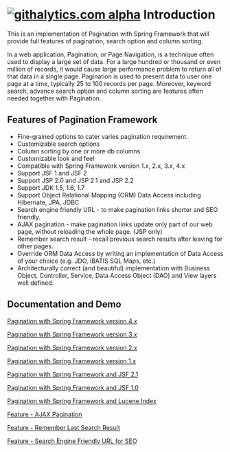 [![githalytics.com alpha](https://cruel-carlota.pagodabox.com/f4913924caa8985e214a54fc8eb3f420 "githalytics.com")](http://githalytics.com/paginationspring/pagination)
Introduction
============
This is an implementation of Pagination with Spring Framework that will provide full features of pagination, search option and column sorting.

In a web application, Pagination, or Page Navigation, is a technique often used to display a large set of data. For a large hundred or thousand or even million of records, it would cause large performance problem to return all of that data in a single page. Pagination is used to present data to user one page at a time, typically 25 to 100 records per page. Moreover, keyword search, advance search option and column sorting are features often needed together with Pagination.

Features of Pagination Framework
--------------------------------
* Fine-grained options to cater varies pagination requirement.
* Customizable search options
* Column sorting by one or more db columns
* Customizable look and feel
* Compatible with Spring Framework version 1.x, 2.x, 3.x, 4.x
* Support JSF 1 and JSF 2
* Support JSP 2.0 and JSP 2.1 and JSP 2.2
* Support JDK 1.5, 1.6, 1.7
* Support Object Relational Mapping (ORM) Data Access including Hibernate, JPA, JDBC
* Search engine friendly URL - to make pagination links shorter and SEO friendly.
* AJAX pagination - make pagination links update only part of our web page, without reloading the whole page. (JSP only)
* Remember search result - recall previous search results after leaving for other pages.
* Override ORM Data Access by writing an implementation of Data Access of your choice (e.g. JDO, iBATIS SQL Maps, etc.)
* Architecturally correct (and beautiful) implementation with Business Object, Controller, Service, Data Access Object (DAO) and View layers well defined.

Documentation and Demo
-----------------------
[Pagination with Spring Framework version 4.x](http://paginationspring.blogspot.com/2014/02/pagination-with-spring-framework-4x.html)

[Pagination with Spring Framework version 3.x](http://paginationspring.blogspot.com/2014/02/pagination-with-spring-framework-3x.html)

[Pagination with Spring Framework version 2.x](http://paginationspring.blogspot.com/2014/02/pagination-with-spring-framework-2x.html)

[Pagination with Spring Framework version 1.x](http://paginationspring.blogspot.com/2014/02/pagination-with-spring-framework-1x.html)

[Pagination with Spring Framework and JSF 2.1](http://paginationspring.blogspot.com/2014/02/pagination-with-spring-framework-jsf2.html)

[Pagination with Spring Framework and JSF 1.0](http://paginationspring.blogspot.com/2014/02/pagination-with-spring-framework-jsf1.html)

[Pagination with Spring Framework and Lucene Index](http://paginationspring.blogspot.com/2014/02/pagination-with-spring-framework-lucene.html)

[Feature - AJAX Pagination](http://paginationspring.blogspot.com/2014/02/feature-ajax-pagination-with-spring.html)

[Feature - Remember Last Search Result](http://paginationspring.blogspot.com/2014/02/feature-remember-search-result.html)

[Feature - Search Engine Friendly URL for SEO](http://paginationspring.blogspot.com/2014/02/feature-search-engine-friendly-url.html)
